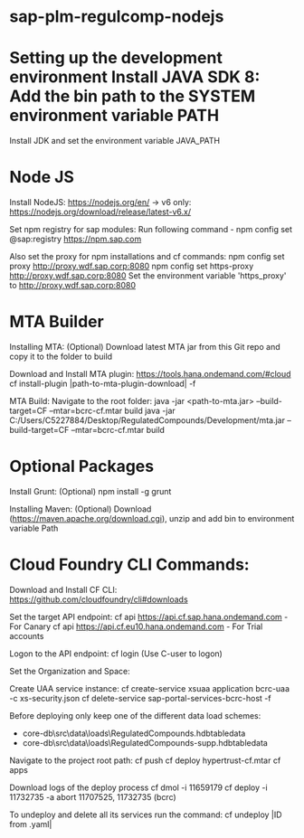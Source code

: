 
# sap-plm-regulcomp-nodejs

# Setting up the development environment Install JAVA SDK 8: Add the bin path to the SYSTEM environment variable PATH

Install JDK and set the environment variable JAVA_PATH

# Node JS

Install NodeJS: https://nodejs.org/en/ -> v6 only: https://nodejs.org/download/release/latest-v6.x/

Set npm registry for sap modules:
Run following command -
npm config set @sap:registry https://npm.sap.com

Also set the proxy for npm installations and cf commands:
npm config set proxy http://proxy.wdf.sap.corp:8080
npm config set https-proxy http://proxy.wdf.sap.corp:8080
Set the environment variable 'https_proxy' to http://proxy.wdf.sap.corp:8080

# MTA Builder

Installing MTA: (Optional) Download latest MTA jar from this Git repo and copy it to the folder to build

Download and Install MTA plugin: https://tools.hana.ondemand.com/#cloud
cf install-plugin |path-to-mta-plugin-download| -f

MTA Build: Navigate to the root folder:
java -jar <path-to-mta.jar> –build-target=CF –mtar=bcrc-cf.mtar build
java -jar C:/Users/C5227884/Desktop/RegulatedCompounds/Development/mta.jar –build-target=CF –mtar=bcrc-cf.mtar build

# Optional Packages

Install Grunt: (Optional) npm install -g grunt

Installing Maven: (Optional) Download (https://maven.apache.org/download.cgi), unzip and add bin to environment variable Path

# Cloud Foundry CLI Commands:

Download and Install CF CLI: https://github.com/cloudfoundry/cli#downloads 

Set the target API endpoint:
cf api https://api.cf.sap.hana.ondemand.com - For Canary
cf api https://api.cf.eu10.hana.ondemand.com - For Trial accounts

Logon to the API endpoint:
cf login (Use C-user to logon)

Set the Organization and Space:

Create UAA service instance:
cf create-service xsuaa application bcrc-uaa -c xs-security.json
cf delete-service sap-portal-services-bcrc-host -f

Before deploying only keep one of the different data load schemes:
* core-db\src\data\loads\RegulatedCompounds.hdbtabledata
* core-db\src\data\loads\RegulatedCompounds-supp.hdbtabledata

Navigate to the project root path:
cf push
cf deploy hypertrust-cf.mtar
cf apps

Download logs of the deploy process
cf dmol -i 11659179
cf deploy -i 11732735 -a abort
 11707525, 11732735 (bcrc)


To undeploy and delete all its services run the command: 
cf undeploy |ID from .yaml|

